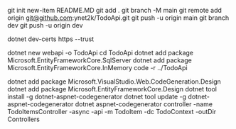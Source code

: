 git init
new-item README.MD
git add .
git branch -M main
git remote add origin git@github.com:ynet2k/TodoApi.git
git push -u origin main
git branch dev
git push -u origin dev

dotnet dev-certs https --trust

dotnet new webapi -o TodoApi
cd TodoApi
dotnet add package Microsoft.EntityFrameworkCore.SqlServer
dotnet add package Microsoft.EntityFrameworkCore.InMemory
code -r ../TodoApi

dotnet add package Microsoft.VisualStudio.Web.CodeGeneration.Design
dotnet add package Microsoft.EntityFrameworkCore.Design
dotnet tool install -g dotnet-aspnet-codegenerator
dotnet tool update -g dotnet-aspnet-codegenerator
dotnet aspnet-codegenerator controller -name TodoItemsController -async -api -m TodoItem -dc TodoContext -outDir Controllers